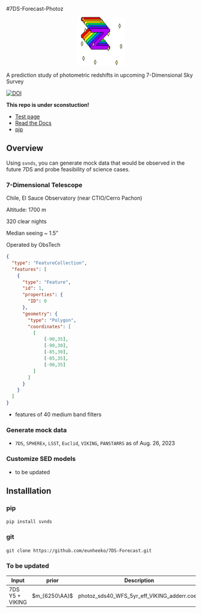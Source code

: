#7DS-Forecast-Photoz
<p align="center"><img src="./images/svn_dim_photoz.gif"></p>

<!-- ![7DS photo-z](/images/svn_dim_photoz.gif) -->
<!-- ![7D photoz](https://piskel-imgstore-b.appspot.com/img/40e0dbe8-3c1e-11ee-8bd4-95e893aea127.gif) -->

A prediction study of photometric redshifts in upcoming 7-Dimensional Sky Survey

[![DOI](https://zenodo.org/badge/DOI/10.5281/zenodo.8251967.svg)](https://doi.org/10.5281/zenodo.8251967)



**This repo is under sconstuction!**

* [Test page](https://eunheeko.github.io/7DS-Forecast/)
* [Read the Docs](https://7ds-forecast.readthedocs.io/)
* [pip](https://pypi.org/project/svnds/0.0.1/)

## Overview
Using `svnds`, you can generate mock data that would be observed in the future 7DS and probe feasibility of science cases.

### 7-Dimensional Telescope

Chile, El Sauce Observatory (near CTIO/Cerro Pachon)

Altitude: 1700 m

320 clear nights

Median seeing ~ 1.5”


Operated by ObsTech

```geojson
{
  "type": "FeatureCollection",
  "features": [
    {
      "type": "Feature",
      "id": 1,
      "properties": {
        "ID": 0
      },
      "geometry": {
        "type": "Polygon",
        "coordinates": [
          [
              [-90,35],
              [-90,30],
              [-85,30],
              [-85,35],
              [-90,35]
          ]
        ]
      }
    }
  ]
}
```

* features of 40 medium band filters

### Generate mock data
* `7DS`, `SPHEREx`, `LSST`, `Euclid`, `VIKING`, `PANSTARRS` as of Aug. 26, 2023

### Customize SED models
* to be updated

## Installlation
### pip

`pip install svnds`

### git
`git clone https://github.com/eunheeko/7DS-Forecast.git`

### To be updated

|Input|prior|Description|
|---|---|---|
|7DS Y5 + VIKING|$m_{6250\AA}$|photoz_sds40_WFS_5yr_eff_VIKING_adderr.coeff|

<!-- ## Data Specifiaction
![data_spec](/images/data_specification.png)

## Survey Plan
=======
# Notes


## EAZY
<!-- - read binary files: https://github.com/gbrammer/eazy-photoz/tree/f8b84a20f8e781d1f8244a24cd347a24a40f1558/inputs -->
<!-- - source code: https://eazy-py.readthedocs.io/en/latest/_modules/eazy/photoz.html -->


<!-- ## data/filters
* 7DS, SPHERE: customized
* LSST: 
* [EUCLID](https://ui.adsabs.harvard.edu/abs/2022A%26A...662A..92E/abstract): [data](https://euclid.esac.esa.int/msp/refdata/data/)
* VIKIG:  -->


<!-- ## For large data: -->
<!-- https://docs.github.com/en/repositories/working-with-files/managing-large-files -->
